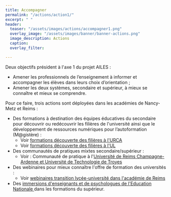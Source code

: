 ```yaml
---
title: Accompagner
permalink: "/actions/action1/"
excerpt: " "
header:
  teaser: "/assets/images/actions/accompagner1.png"
  overlay_image: "/assets/images/banner/banner-actions.png"
  image_description: Actions
  caption: 
  overlay_filter: 

---
```

Deux objectifs président à l'axe 1 du projet AILES : 

* Amener les professionnels de l’enseignement à informer et accompagner les élèves dans leurs choix d’orientation ;
* Amener les deux systèmes, secondaire et supérieur, à mieux se connaître et mieux se comprendre.

Pour ce faire, trois actions sont déployées dans les académies de Nancy-Metz et Reims :

* Des formations à destination des équipes éducatives du secondaire pour découvrir ou redécouvrir les filières de l'université ainsi que le développement de ressources numériques pour l’autoformation (M@gistère) : 
  * Voir [formations découverte des filières à l'URCA](https://www.univ-reims.fr/orientation-et-insertion/transition-lycee-universite/ressources-pour-les-equipes-pedagogiques/les-formations-des-equipes-pedagogiques-du-secondaire/formations-des-equipes-pedagogiques-du-secondaire,25840,42534.html)
  * Voir [formations découverte des filières à l'UL](https://www.projetailes.com/posts/2023/formation-connaissance-des-filieres-de-l-universite-decouvrez-ou-redecouvrez-l-universite/) 
* Des communautés de pratiques mixtes secondaire/supérieur : 
  * Voir : Communauté de pratique à l'[Université de Reims Champagne-Ardenne et Université de Technologie de Troyes](https://www.univ-reims.fr/orientation-et-insertion/transition-lycee-universite/ressources-pour-les-equipes-pedagogiques/les-communautes-de-pratique-secondaire-superieur/communaute-de-pratique-secondaire-superieur,25841,42536.html) 
* Des webinaires pour mieux connaître l'offre de formation des universités : 
  * Voir [webinaires transition lycée-université dans l'académie de Reims](https://www.projetailes.com/posts/2023/webinaires-transition-lycee-universite/)
* Des [immersions d'enseignants et de psychologues de l'Education Nationale ](https://www.univ-reims.fr/orientation-et-insertion/transition-lycee-universite/ressources-pour-les-equipes-pedagogiques/retour-en-amphi-immersions-des-enseignants/immersions-des-enseignants-du-secondaire,26483,43422.html)dans les formations du supérieur. 